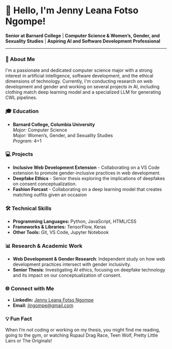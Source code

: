 # 👋 Hello, I'm Jenny Leana Fotso Ngompe!

**Senior at Barnard College** | **Computer Science & Women’s, Gender, and Sexuality Studies** | **Aspiring AI and Software Development Professional**

---

### 🧠 About Me
I'm a passionate and dedicated computer science major with a strong interest in artificial intelligence, software development, and the ethical dimensions of technology. Currently, I'm conducting research on web development and gender and working on several projects in AI, including clothing match deep learning model and a specialized LLM for generating CWL pipelines.

### 🎓 Education
- **Barnard College, Columbia University**  
  *Major:* Computer Science  
  *Major:* Women’s, Gender, and Sexuality Studies  
  *Program:* 4+1

### 💻 Projects
- **Inclusive Web Development Extension** - Collaborating on a VS Code extension to promote gender-inclusive practices in web development.
- **Deepfake Ethics** - Senior thesis exploring the implications of deepfakes on consent conceptualization.
- **Fashion Forcast** - Collaborating on a deep learning model that creates matching outfits given an occasion

### 🛠️ Technical Skills
- **Programming Languages:** Python, JavaScript, HTML/CSS
- **Frameworks & Libraries:** TensorFlow, Keras
- **Other Tools:** Git, VS Code, Jupyter Notebook

### 📊 Research & Academic Work
- **Web Development & Gender Research**: Independent study on how web development practices intersect with gender inclusivity.
- **Senior Thesis**: Investigating AI ethics, focusing on deepfake technology and its impact on our conceptualization of consent.

### 🌐 Connect with Me
- **LinkedIn:** [Jenny Leana Fotso Ngompe](https://www.linkedin.com/in/jenny-leana-fotso-ngompe-770852214/)
- **Email:** [jlngompe@gmail.com](mailto:jlngompe@gmail.com)

### 💡 Fun Fact
When I’m not coding or working on my thesis, you might find me reading, going to the gym, or watching Rupaul Drag Race, Teen Wolf, Pretty Little Lairs or The Originals!


